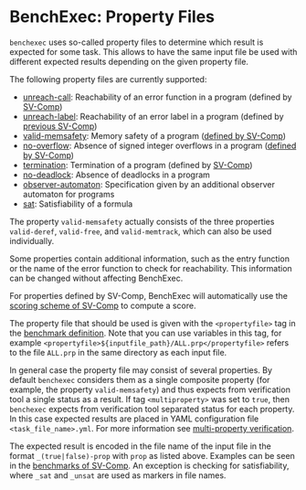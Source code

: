 # BenchExec: Property Files

`benchexec` uses so-called property files to determine which result is expected for some task.
This allows to have the same input file be used with different expected results
depending on the given property file.

The following property files are currently supported:

- [unreach-call](unreach-call.prp): Reachability of an error function in a program (defined by [SV-Comp](http://sv-comp.sosy-lab.org/2017/rules.php))
- [unreach-label](unreach-label.prp): Reachability of an error label in a program (defined by [previous SV-Comp](http://sv-comp.sosy-lab.org/2014/rules.php))
- [valid-memsafety](valid-memsafety.prp): Memory safety of a program ([defined by SV-Comp](http://sv-comp.sosy-lab.org/2017/rules.php))
- [no-overflow](no-overflow.prp): Absence of signed integer overflows in a program ([defined by SV-Comp](http://sv-comp.sosy-lab.org/2017/rules.php))
- [termination](termination.prp): Termination of a program (defined by [SV-Comp](http://sv-comp.sosy-lab.org/2017/rules.php))
- [no-deadlock](no-deadlock.prp): Absence of deadlocks in a program
- [observer-automaton](observer-automaton.prp): Specification given by an additional observer automaton for programs
- [sat](sat.prp): Satisfiability of a formula

The property `valid-memsafety` actually consists of the three properties
`valid-deref`, `valid-free`, and `valid-memtrack`,
which can also be used individually.

Some properties contain additional information,
such as the entry function or the name of the error function to check for reachability.
This information can be changed without affecting BenchExec.

For properties defined by SV-Comp, BenchExec will automatically use the
[scoring scheme of SV-Comp](http://sv-comp.sosy-lab.org/2017/rules.php#scores)
to compute a score.

The property file that should be used is given with the `<propertyfile>` tag
in the [benchmark definition](../benchexec.md#input-for-benchexec).
Note that you can use variables in this tag,
for example `<propertyfile>${inputfile_path}/ALL.prp</propertyfile>`
refers to the file `ALL.prp` in the same directory as each input file.

In general case the property file may consist of several properties.
By default `benchexec` considers them as a single composite property
(for example, the property `valid-memsafety`) and thus expects
from verification tool a single status as a result. 
If tag `<multiproperty>` was set to `true`, then `benchexec` expects 
from verification tool separated status for each property.
In this case expected results are placed in YAML configuration file
`<task_file_name>.yml`. For more information see [multi-property verification](../multiproperty.md).

The expected result is encoded in the file name of the input file
in the format `_(true|false)-prop` with `prop` as listed above.
Examples can be seen in the [benchmarks of SV-Comp](https://github.com/sosy-lab/sv-benchmarks/tree/master/c).
An exception is checking for satisfiability, where `_sat` and `_unsat`
are used as markers in file names.
